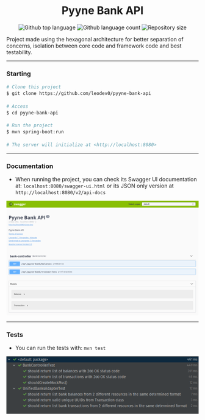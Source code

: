 <h1 align="center">Pyyne Bank API</h1>

<p align="center">
  <img alt="Github top language" src="https://img.shields.io/github/languages/top/leodev0/pyyne-bank-api?color=56BEB8">

  <img alt="Github language count" src="https://img.shields.io/github/languages/count/leodev0/pyyne-bank-api?color=56BEB8">

  <img alt="Repository size" src="https://img.shields.io/github/repo-size/leodev0/pyyne-bank-api?color=56BEB8">
</p>

Project made using the hexagonal architecture for better separation of concerns, isolation between core code and framework code and best testability.

---

### Starting

```bash
# Clone this project
$ git clone https://github.com/leodev0/pyyne-bank-api

# Access
$ cd pyyne-bank-api

# Run the project
$ mvn spring-boot:run

# The server will initialize at <http://localhost:8080>
```
---

### Documentation

- When running the project, you can check its Swagger UI documentation at: ```localhost:8080/swagger-ui.html``` or its JSON only version at ```http://localhost:8080/v2/api-docs```

![swagger](.github/swagger.png)

---

### Tests

- You can run the tests with: ```mvn test```

![tests](.github/tests.png)
